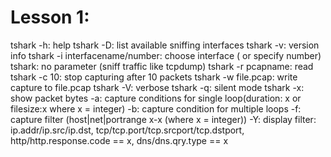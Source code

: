 # Lesson 1: 
tshark -h: help
tshark -D: list available sniffing interfaces 
tshark -v: version info 
tshark -i interfacename/number: choose interface ( or specify number)  
tshark: no parameter (sniff traffic like tcpdump) 
tshark -r pcapname: read
tshark -c 10: stop capturing after 10 packets 
tshark -w file.pcap: write capture to file.pcap 
tshark -V: verbose 
tshark -q: silent mode 
tshark -x: show packet bytes
-a: capture conditions for single loop(duration: x or filesize:x where x = integer) 
-b: capture condition for multiple loops 
-f: capture filter (host|net|portrange x-x (where x = integer)) 
-Y: display filter: ip.addr/ip.src/ip.dst, tcp/tcp.port/tcp.srcport/tcp.dstport, http/http.response.code == x, dns/dns.qry.type == x
